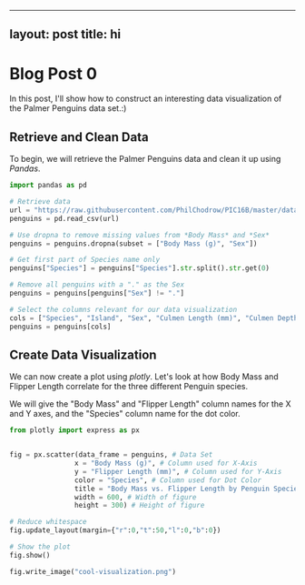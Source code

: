 
---
layout: post
title: hi
---


# Blog Post 0
In this post, I'll show how to construct an interesting data visualization of the Palmer Penguins data set.:) 

## Retrieve and Clean Data
To begin, we will retrieve the Palmer Penguins data and clean it up using *Pandas*. 


```python
import pandas as pd

# Retrieve data
url = "https://raw.githubusercontent.com/PhilChodrow/PIC16B/master/datasets/palmer_penguins.csv"
penguins = pd.read_csv(url)

# Use dropna to remove missing values from *Body Mass* and *Sex*
penguins = penguins.dropna(subset = ["Body Mass (g)", "Sex"])

# Get first part of Species name only 
penguins["Species"] = penguins["Species"].str.split().str.get(0)

# Remove all penguins with a "." as the Sex
penguins = penguins[penguins["Sex"] != "."]

# Select the columns relevant for our data visualization
cols = ["Species", "Island", "Sex", "Culmen Length (mm)", "Culmen Depth (mm)", "Flipper Length (mm)", "Body Mass (g)"]
penguins = penguins[cols]
```

## Create Data Visualization
We can now create a plot using *plotly*. 
Let's look at how Body Mass and Flipper Length correlate for the three different Penguin species.

We will give the "Body Mass" and "Flipper Length" column names for the X and Y axes, and the "Species"
column name for the dot color.



```python
from plotly import express as px


fig = px.scatter(data_frame = penguins, # Data Set
                x = "Body Mass (g)", # Column used for X-Axis 
                y = "Flipper Length (mm)", # Column used for Y-Axis 
                color = "Species", # Column used for Dot Color
                title = "Body Mass vs. Flipper Length by Penguin Species", # Title of plot 
                width = 600, # Width of figure 
                height = 300) # Height of figure 

# Reduce whitespace
fig.update_layout(margin={"r":0,"t":50,"l":0,"b":0})

# Show the plot
fig.show()

fig.write_image("cool-visualization.png")
```


<div>                            <div id="d828e697-92e3-40e2-972a-1b84bea9f80c" class="plotly-graph-div" style="height:300px; width:600px;"></div>            <script type="text/javascript">                require(["plotly"], function(Plotly) {                    window.PLOTLYENV=window.PLOTLYENV || {};                                    if (document.getElementById("d828e697-92e3-40e2-972a-1b84bea9f80c")) {                    Plotly.newPlot(                        "d828e697-92e3-40e2-972a-1b84bea9f80c",                        [{"hovertemplate":"Species=Adelie<br>Body Mass (g)=%{x}<br>Flipper Length (mm)=%{y}<extra></extra>","legendgroup":"Adelie","marker":{"color":"#636efa","symbol":"circle"},"mode":"markers","name":"Adelie","orientation":"v","showlegend":true,"x":[3750.0,3800.0,3250.0,3450.0,3650.0,3625.0,4675.0,3200.0,3800.0,4400.0,3700.0,3450.0,4500.0,3325.0,4200.0,3400.0,3600.0,3800.0,3950.0,3800.0,3800.0,3550.0,3200.0,3150.0,3950.0,3250.0,3900.0,3300.0,3900.0,3325.0,4150.0,3950.0,3550.0,3300.0,4650.0,3150.0,3900.0,3100.0,4400.0,3000.0,4600.0,3425.0,3450.0,4150.0,3500.0,4300.0,3450.0,4050.0,2900.0,3700.0,3550.0,3800.0,2850.0,3750.0,3150.0,4400.0,3600.0,4050.0,2850.0,3950.0,3350.0,4100.0,3050.0,4450.0,3600.0,3900.0,3550.0,4150.0,3700.0,4250.0,3700.0,3900.0,3550.0,4000.0,3200.0,4700.0,3800.0,4200.0,3350.0,3550.0,3800.0,3500.0,3950.0,3600.0,3550.0,4300.0,3400.0,4450.0,3300.0,4300.0,3700.0,4350.0,2900.0,4100.0,3725.0,4725.0,3075.0,4250.0,2925.0,3550.0,3750.0,3900.0,3175.0,4775.0,3825.0,4600.0,3200.0,4275.0,3900.0,4075.0,2900.0,3775.0,3350.0,3325.0,3150.0,3500.0,3450.0,3875.0,3050.0,4000.0,3275.0,4300.0,3050.0,4000.0,3325.0,3500.0,3500.0,4475.0,3425.0,3900.0,3175.0,3975.0,3400.0,4250.0,3400.0,3475.0,3050.0,3725.0,3000.0,3650.0,4250.0,3475.0,3450.0,3750.0,3700.0,4000.0],"xaxis":"x","y":[181.0,186.0,195.0,193.0,190.0,181.0,195.0,182.0,191.0,198.0,185.0,195.0,197.0,184.0,194.0,174.0,180.0,189.0,185.0,180.0,187.0,183.0,187.0,172.0,180.0,178.0,178.0,188.0,184.0,195.0,196.0,190.0,180.0,181.0,184.0,182.0,195.0,186.0,196.0,185.0,190.0,182.0,190.0,191.0,186.0,188.0,190.0,200.0,187.0,191.0,186.0,193.0,181.0,194.0,185.0,195.0,185.0,192.0,184.0,192.0,195.0,188.0,190.0,198.0,190.0,190.0,196.0,197.0,190.0,195.0,191.0,184.0,187.0,195.0,189.0,196.0,187.0,193.0,191.0,194.0,190.0,189.0,189.0,190.0,202.0,205.0,185.0,186.0,187.0,208.0,190.0,196.0,178.0,192.0,192.0,203.0,183.0,190.0,193.0,184.0,199.0,190.0,181.0,197.0,198.0,191.0,193.0,197.0,191.0,196.0,188.0,199.0,189.0,189.0,187.0,198.0,176.0,202.0,186.0,199.0,191.0,195.0,191.0,210.0,190.0,197.0,193.0,199.0,187.0,190.0,191.0,200.0,185.0,193.0,193.0,187.0,188.0,190.0,192.0,185.0,190.0,184.0,195.0,193.0,187.0,201.0],"yaxis":"y","type":"scatter"},{"hovertemplate":"Species=Chinstrap<br>Body Mass (g)=%{x}<br>Flipper Length (mm)=%{y}<extra></extra>","legendgroup":"Chinstrap","marker":{"color":"#EF553B","symbol":"circle"},"mode":"markers","name":"Chinstrap","orientation":"v","showlegend":true,"x":[3500.0,3900.0,3650.0,3525.0,3725.0,3950.0,3250.0,3750.0,4150.0,3700.0,3800.0,3775.0,3700.0,4050.0,3575.0,4050.0,3300.0,3700.0,3450.0,4400.0,3600.0,3400.0,2900.0,3800.0,3300.0,4150.0,3400.0,3800.0,3700.0,4550.0,3200.0,4300.0,3350.0,4100.0,3600.0,3900.0,3850.0,4800.0,2700.0,4500.0,3950.0,3650.0,3550.0,3500.0,3675.0,4450.0,3400.0,4300.0,3250.0,3675.0,3325.0,3950.0,3600.0,4050.0,3350.0,3450.0,3250.0,4050.0,3800.0,3525.0,3950.0,3650.0,3650.0,4000.0,3400.0,3775.0,4100.0,3775.0],"xaxis":"x","y":[192.0,196.0,193.0,188.0,197.0,198.0,178.0,197.0,195.0,198.0,193.0,194.0,185.0,201.0,190.0,201.0,197.0,181.0,190.0,195.0,181.0,191.0,187.0,193.0,195.0,197.0,200.0,200.0,191.0,205.0,187.0,201.0,187.0,203.0,195.0,199.0,195.0,210.0,192.0,205.0,210.0,187.0,196.0,196.0,196.0,201.0,190.0,212.0,187.0,198.0,199.0,201.0,193.0,203.0,187.0,197.0,191.0,203.0,202.0,194.0,206.0,189.0,195.0,207.0,202.0,193.0,210.0,198.0],"yaxis":"y","type":"scatter"},{"hovertemplate":"Species=Gentoo<br>Body Mass (g)=%{x}<br>Flipper Length (mm)=%{y}<extra></extra>","legendgroup":"Gentoo","marker":{"color":"#00cc96","symbol":"circle"},"mode":"markers","name":"Gentoo","orientation":"v","showlegend":true,"x":[4500.0,5700.0,4450.0,5700.0,5400.0,4550.0,4800.0,5200.0,4400.0,5150.0,4650.0,5550.0,4650.0,5850.0,4200.0,5850.0,4150.0,6300.0,4800.0,5350.0,5700.0,5000.0,4400.0,5050.0,5000.0,5100.0,5650.0,4600.0,5550.0,5250.0,4700.0,5050.0,6050.0,5150.0,5400.0,4950.0,5250.0,4350.0,5350.0,3950.0,5700.0,4300.0,4750.0,5550.0,4900.0,4200.0,5400.0,5100.0,5300.0,4850.0,5300.0,4400.0,5000.0,4900.0,5050.0,4300.0,5000.0,4450.0,5550.0,4200.0,5300.0,4400.0,5650.0,4700.0,5700.0,5800.0,4700.0,5550.0,4750.0,5000.0,5100.0,5200.0,4700.0,5800.0,4600.0,6000.0,4750.0,5950.0,4625.0,5450.0,4725.0,5350.0,4750.0,5600.0,4600.0,5300.0,4875.0,5550.0,4950.0,5400.0,4750.0,5650.0,4850.0,5200.0,4925.0,4875.0,4625.0,5250.0,4850.0,5600.0,4975.0,5500.0,5500.0,4700.0,5500.0,4575.0,5500.0,5000.0,5950.0,4650.0,5500.0,4375.0,5850.0,6000.0,4925.0,4850.0,5750.0,5200.0,5400.0],"xaxis":"x","y":[211.0,230.0,210.0,218.0,215.0,210.0,211.0,219.0,209.0,215.0,214.0,216.0,214.0,213.0,210.0,217.0,210.0,221.0,209.0,222.0,218.0,215.0,213.0,215.0,215.0,215.0,215.0,210.0,220.0,222.0,209.0,207.0,230.0,220.0,220.0,213.0,219.0,208.0,208.0,208.0,225.0,210.0,216.0,222.0,217.0,210.0,225.0,213.0,215.0,210.0,220.0,210.0,225.0,217.0,220.0,208.0,220.0,208.0,224.0,208.0,221.0,214.0,231.0,219.0,230.0,229.0,220.0,223.0,216.0,221.0,221.0,217.0,216.0,230.0,209.0,220.0,215.0,223.0,212.0,221.0,212.0,224.0,212.0,228.0,218.0,218.0,212.0,230.0,218.0,228.0,212.0,224.0,214.0,226.0,216.0,222.0,203.0,225.0,219.0,228.0,215.0,228.0,215.0,210.0,219.0,208.0,209.0,216.0,229.0,213.0,230.0,217.0,230.0,222.0,214.0,215.0,222.0,212.0,213.0],"yaxis":"y","type":"scatter"}],                        {"template":{"data":{"bar":[{"error_x":{"color":"#2a3f5f"},"error_y":{"color":"#2a3f5f"},"marker":{"line":{"color":"#E5ECF6","width":0.5},"pattern":{"fillmode":"overlay","size":10,"solidity":0.2}},"type":"bar"}],"barpolar":[{"marker":{"line":{"color":"#E5ECF6","width":0.5},"pattern":{"fillmode":"overlay","size":10,"solidity":0.2}},"type":"barpolar"}],"carpet":[{"aaxis":{"endlinecolor":"#2a3f5f","gridcolor":"white","linecolor":"white","minorgridcolor":"white","startlinecolor":"#2a3f5f"},"baxis":{"endlinecolor":"#2a3f5f","gridcolor":"white","linecolor":"white","minorgridcolor":"white","startlinecolor":"#2a3f5f"},"type":"carpet"}],"choropleth":[{"colorbar":{"outlinewidth":0,"ticks":""},"type":"choropleth"}],"contour":[{"colorbar":{"outlinewidth":0,"ticks":""},"colorscale":[[0.0,"#0d0887"],[0.1111111111111111,"#46039f"],[0.2222222222222222,"#7201a8"],[0.3333333333333333,"#9c179e"],[0.4444444444444444,"#bd3786"],[0.5555555555555556,"#d8576b"],[0.6666666666666666,"#ed7953"],[0.7777777777777778,"#fb9f3a"],[0.8888888888888888,"#fdca26"],[1.0,"#f0f921"]],"type":"contour"}],"contourcarpet":[{"colorbar":{"outlinewidth":0,"ticks":""},"type":"contourcarpet"}],"heatmap":[{"colorbar":{"outlinewidth":0,"ticks":""},"colorscale":[[0.0,"#0d0887"],[0.1111111111111111,"#46039f"],[0.2222222222222222,"#7201a8"],[0.3333333333333333,"#9c179e"],[0.4444444444444444,"#bd3786"],[0.5555555555555556,"#d8576b"],[0.6666666666666666,"#ed7953"],[0.7777777777777778,"#fb9f3a"],[0.8888888888888888,"#fdca26"],[1.0,"#f0f921"]],"type":"heatmap"}],"heatmapgl":[{"colorbar":{"outlinewidth":0,"ticks":""},"colorscale":[[0.0,"#0d0887"],[0.1111111111111111,"#46039f"],[0.2222222222222222,"#7201a8"],[0.3333333333333333,"#9c179e"],[0.4444444444444444,"#bd3786"],[0.5555555555555556,"#d8576b"],[0.6666666666666666,"#ed7953"],[0.7777777777777778,"#fb9f3a"],[0.8888888888888888,"#fdca26"],[1.0,"#f0f921"]],"type":"heatmapgl"}],"histogram":[{"marker":{"pattern":{"fillmode":"overlay","size":10,"solidity":0.2}},"type":"histogram"}],"histogram2d":[{"colorbar":{"outlinewidth":0,"ticks":""},"colorscale":[[0.0,"#0d0887"],[0.1111111111111111,"#46039f"],[0.2222222222222222,"#7201a8"],[0.3333333333333333,"#9c179e"],[0.4444444444444444,"#bd3786"],[0.5555555555555556,"#d8576b"],[0.6666666666666666,"#ed7953"],[0.7777777777777778,"#fb9f3a"],[0.8888888888888888,"#fdca26"],[1.0,"#f0f921"]],"type":"histogram2d"}],"histogram2dcontour":[{"colorbar":{"outlinewidth":0,"ticks":""},"colorscale":[[0.0,"#0d0887"],[0.1111111111111111,"#46039f"],[0.2222222222222222,"#7201a8"],[0.3333333333333333,"#9c179e"],[0.4444444444444444,"#bd3786"],[0.5555555555555556,"#d8576b"],[0.6666666666666666,"#ed7953"],[0.7777777777777778,"#fb9f3a"],[0.8888888888888888,"#fdca26"],[1.0,"#f0f921"]],"type":"histogram2dcontour"}],"mesh3d":[{"colorbar":{"outlinewidth":0,"ticks":""},"type":"mesh3d"}],"parcoords":[{"line":{"colorbar":{"outlinewidth":0,"ticks":""}},"type":"parcoords"}],"pie":[{"automargin":true,"type":"pie"}],"scatter":[{"marker":{"colorbar":{"outlinewidth":0,"ticks":""}},"type":"scatter"}],"scatter3d":[{"line":{"colorbar":{"outlinewidth":0,"ticks":""}},"marker":{"colorbar":{"outlinewidth":0,"ticks":""}},"type":"scatter3d"}],"scattercarpet":[{"marker":{"colorbar":{"outlinewidth":0,"ticks":""}},"type":"scattercarpet"}],"scattergeo":[{"marker":{"colorbar":{"outlinewidth":0,"ticks":""}},"type":"scattergeo"}],"scattergl":[{"marker":{"colorbar":{"outlinewidth":0,"ticks":""}},"type":"scattergl"}],"scattermapbox":[{"marker":{"colorbar":{"outlinewidth":0,"ticks":""}},"type":"scattermapbox"}],"scatterpolar":[{"marker":{"colorbar":{"outlinewidth":0,"ticks":""}},"type":"scatterpolar"}],"scatterpolargl":[{"marker":{"colorbar":{"outlinewidth":0,"ticks":""}},"type":"scatterpolargl"}],"scatterternary":[{"marker":{"colorbar":{"outlinewidth":0,"ticks":""}},"type":"scatterternary"}],"surface":[{"colorbar":{"outlinewidth":0,"ticks":""},"colorscale":[[0.0,"#0d0887"],[0.1111111111111111,"#46039f"],[0.2222222222222222,"#7201a8"],[0.3333333333333333,"#9c179e"],[0.4444444444444444,"#bd3786"],[0.5555555555555556,"#d8576b"],[0.6666666666666666,"#ed7953"],[0.7777777777777778,"#fb9f3a"],[0.8888888888888888,"#fdca26"],[1.0,"#f0f921"]],"type":"surface"}],"table":[{"cells":{"fill":{"color":"#EBF0F8"},"line":{"color":"white"}},"header":{"fill":{"color":"#C8D4E3"},"line":{"color":"white"}},"type":"table"}]},"layout":{"annotationdefaults":{"arrowcolor":"#2a3f5f","arrowhead":0,"arrowwidth":1},"autotypenumbers":"strict","coloraxis":{"colorbar":{"outlinewidth":0,"ticks":""}},"colorscale":{"diverging":[[0,"#8e0152"],[0.1,"#c51b7d"],[0.2,"#de77ae"],[0.3,"#f1b6da"],[0.4,"#fde0ef"],[0.5,"#f7f7f7"],[0.6,"#e6f5d0"],[0.7,"#b8e186"],[0.8,"#7fbc41"],[0.9,"#4d9221"],[1,"#276419"]],"sequential":[[0.0,"#0d0887"],[0.1111111111111111,"#46039f"],[0.2222222222222222,"#7201a8"],[0.3333333333333333,"#9c179e"],[0.4444444444444444,"#bd3786"],[0.5555555555555556,"#d8576b"],[0.6666666666666666,"#ed7953"],[0.7777777777777778,"#fb9f3a"],[0.8888888888888888,"#fdca26"],[1.0,"#f0f921"]],"sequentialminus":[[0.0,"#0d0887"],[0.1111111111111111,"#46039f"],[0.2222222222222222,"#7201a8"],[0.3333333333333333,"#9c179e"],[0.4444444444444444,"#bd3786"],[0.5555555555555556,"#d8576b"],[0.6666666666666666,"#ed7953"],[0.7777777777777778,"#fb9f3a"],[0.8888888888888888,"#fdca26"],[1.0,"#f0f921"]]},"colorway":["#636efa","#EF553B","#00cc96","#ab63fa","#FFA15A","#19d3f3","#FF6692","#B6E880","#FF97FF","#FECB52"],"font":{"color":"#2a3f5f"},"geo":{"bgcolor":"white","lakecolor":"white","landcolor":"#E5ECF6","showlakes":true,"showland":true,"subunitcolor":"white"},"hoverlabel":{"align":"left"},"hovermode":"closest","mapbox":{"style":"light"},"paper_bgcolor":"white","plot_bgcolor":"#E5ECF6","polar":{"angularaxis":{"gridcolor":"white","linecolor":"white","ticks":""},"bgcolor":"#E5ECF6","radialaxis":{"gridcolor":"white","linecolor":"white","ticks":""}},"scene":{"xaxis":{"backgroundcolor":"#E5ECF6","gridcolor":"white","gridwidth":2,"linecolor":"white","showbackground":true,"ticks":"","zerolinecolor":"white"},"yaxis":{"backgroundcolor":"#E5ECF6","gridcolor":"white","gridwidth":2,"linecolor":"white","showbackground":true,"ticks":"","zerolinecolor":"white"},"zaxis":{"backgroundcolor":"#E5ECF6","gridcolor":"white","gridwidth":2,"linecolor":"white","showbackground":true,"ticks":"","zerolinecolor":"white"}},"shapedefaults":{"line":{"color":"#2a3f5f"}},"ternary":{"aaxis":{"gridcolor":"white","linecolor":"white","ticks":""},"baxis":{"gridcolor":"white","linecolor":"white","ticks":""},"bgcolor":"#E5ECF6","caxis":{"gridcolor":"white","linecolor":"white","ticks":""}},"title":{"x":0.05},"xaxis":{"automargin":true,"gridcolor":"white","linecolor":"white","ticks":"","title":{"standoff":15},"zerolinecolor":"white","zerolinewidth":2},"yaxis":{"automargin":true,"gridcolor":"white","linecolor":"white","ticks":"","title":{"standoff":15},"zerolinecolor":"white","zerolinewidth":2}}},"xaxis":{"anchor":"y","domain":[0.0,1.0],"title":{"text":"Body Mass (g)"}},"yaxis":{"anchor":"x","domain":[0.0,1.0],"title":{"text":"Flipper Length (mm)"}},"legend":{"title":{"text":"Species"},"tracegroupgap":0},"title":{"text":"Body Mass vs. Flipper Length by Penguin Species"},"height":300,"width":600,"margin":{"r":0,"t":50,"l":0,"b":0}},                        {"responsive": true}                    ).then(function(){

var gd = document.getElementById('d828e697-92e3-40e2-972a-1b84bea9f80c');
var x = new MutationObserver(function (mutations, observer) {{
        var display = window.getComputedStyle(gd).display;
        if (!display || display === 'none') {{
            console.log([gd, 'removed!']);
            Plotly.purge(gd);
            observer.disconnect();
        }}
}});

// Listen for the removal of the full notebook cells
var notebookContainer = gd.closest('#notebook-container');
if (notebookContainer) {{
    x.observe(notebookContainer, {childList: true});
}}

// Listen for the clearing of the current output cell
var outputEl = gd.closest('.output');
if (outputEl) {{
    x.observe(outputEl, {childList: true});
}}

                        })                };                });            </script>        </div>



```python
![cool-visualization.png](/images/cool-visualization.png)
```

    /bin/bash: -c: line 0: syntax error near unexpected token `/images/cool-visualization.png'
    /bin/bash: -c: line 0: `[cool-visualization.png](/images/cool-visualization.png)'


## Woo!
Congratulations. You have now created an interesting visualization! 
